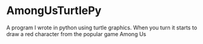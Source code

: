# AmongUsTurtlePy
A program I wrote in python using turtle graphics. When you turn it starts to draw a red character from the popular game Among Us


